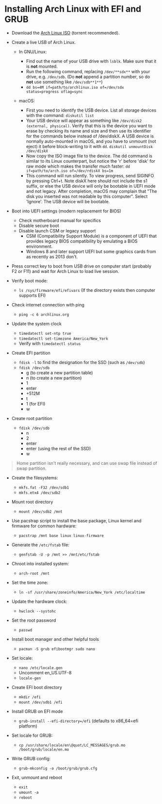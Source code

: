 # Installing Arch Linux with EFI and GRUB

- Download the [Arch Linux ISO](https://www.archlinux.org/download) (torrent recommended).

- Create a live USB of Arch Linux.
  - In GNU/Linux:
    - Find out the name of your USB drive with `lsblk`. Make sure that it is **not** mounted.
    - Run the following command, replacing `/dev/**sdx**` with your drive, e.g. `/dev/sdb`. (Do **not** append a partition number, so do **not** use something like `/dev/sdb**1**`)
    - `dd bs=4M if=path/to/archlinux.iso of=/dev/sdx status=progress oflag=sync`
  
  - macOS:
    - First you need to identify the USB device. List all storage devices with the command:
    `diskutil list`
    - Your USB device will appear as something like `/dev/disk2 (external, physical)`. Verify that this is the device you want to erase by checking its name and size and then use its identifier for the commands below instead of /dev/diskX. A USB device is normally auto-mounted in macOS, and you have to unmount (not eject) it before block-writing to it with `dd`.
    `diskutil unmountDisk /dev/diskX`
    - Now copy the ISO image file to the device. The dd command is similar to its Linux counterpart, but notice the 'r' before 'disk' for raw mode which makes the transfer much faster:
    `dd if=path/to/arch.iso of=/dev/rdiskX bs=1m`
    - This command will run silently. To view progress, send SIGINFO by pressing Ctrl+t. Note diskX here should not include the s1 suffix, or else the USB device will only be bootable in UEFI mode and not legacy. After completion, macOS may complain that "The disk you inserted was not readable by this computer". Select 'Ignore'. The USB device will be bootable.

- Boot into UEFI settings (modern replacement for BIOS)
    - Check motherboard manual for specifics
    - Disable secure boot
    - Disable launch CSM or legacy support
      - CSM (Compatibility Support Module) is a component of UEFI that provides legacy BIOS compatibility by emulating a BIOS environment.
      - Windows 8 and later support UEFI but some graphics cards from as recently as 2013 don't.

- Press correct key to boot from USB drive on computer start (probably F2 or F11) and wait for Arch Linux to load live session.

- Verify boot mode:
    - `ls /sys/firmware/efi/efivars` (If the directory exists then computer supports EFI)

- Check internet connection with ping
  - `ping -c 6 archlinux.org`

- Update the system clock
  - `timedatectl set-ntp true`
  - `timedatectl set-timezone America/New_York`
  - Verify with `timedatectl status`

- Create EFI partition
  - `fdisk -l` to find the designation for the SSD (such as `/dev/sdb`)
  - `fdisk /dev/sdb`
    - g (to create a new partition table)
    - n (to create a new partition)
    - 1
    - enter
    - +512M
    - t
    - 1 (for EFI)
    - w

- Create root partition
  - `fdisk /dev/sdb`
    - n
    - 2
    - enter
    - enter (using the rest of the SSD)
    - w

> Home partition isn't really necessary, and can use swap file instead of swap partition.

- Create the filesystems:
  - `mkfs.fat -F32 /dev/sdb1`
  - `mkfs.etx4 /dev/sdb2`

- Mount root directory
  - `mount /dev/sdb2 /mnt`

- Use pacstrap script to install the base package, Linux kernel and firmware for common hardware:
  - `pacstrap /mnt base linux linux-firmware`

- Generate the `/etc/fstab` file:
  - `genfstab -U -p /mnt >> /mnt/etc/fstab`

- Chroot into installed system:
  - `arch-root /mnt`

- Set the time zone:
  - `ln -sf /usr/share/zoneinfo/America/New_York /etc/localtime`

- Update the hardware clock:
  - `hwclock --systohc`

- Set the root password
  - `passwd`

- Install boot manager and other helpful tools
  - `pacman -S grub efibootmgr sudo nano`

- Set locale:
  - `nano /etc/locale.gen`
  - Uncomment en_US.UTF-8
  - `locale-gen`

- Create EFI boot directory
  - `mkdir /efi`
  - `mount /dev/sdb1 /efi`

- Install GRUB on EFI mode
  - `grub-install --efi-directory=/efi` (defaults to x86_64=efi platform)

- Set locale for GRUB:
  - `cp /usr/share/locale/en\@quot/LC_MESSAGES/grub.mo /boot/grub/locale/en.mo`

- Write GRUB config:
  - `grub-mkconfig -o /boot/grub/grub.cfg`

- Exit, unmount and reboot
  - `exit`
  - `umount -a`
  - `reboot`